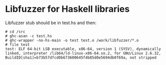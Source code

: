 # Libfuzzer for Haskell libraries

Libfuzzer stub should be in test.hs and then:

```
# cd /src
# ghc-asan -c test.hs
# ghc-wrapper -no-hs-main -o test test.o /work/libfuzzer/*.o
# file test
test: ELF 64-bit LSB executable, x86-64, version 1 (SYSV), dynamically linked, interpreter /lib64/ld-linux-x86-64.so.2, for GNU/Linux 2.6.32, BuildID[sha1]=b73b57dfcd0b673600645f4b85d0e5694db0f69a, not stripped
```
